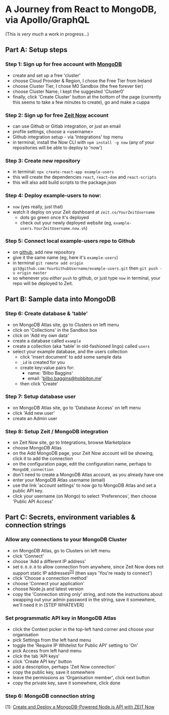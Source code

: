 # A Journey from React to MongoDB, via Apollo/GraphQL

(This is _very much_ a work in progress...)

## Part A: Setup steps

### Step 1: Sign up for free account with [MongoDB](cloud.mongodb.com)

- create and set up a free 'cluster'
- choose Cloud Provider & Region, I chose the Free Tier from Ireland
- choose Cluster Tier, I chose M0 Sandbox (the free forever tier)
- choose Cluster Name, I kept the suggested 'Cluster0'
- finally, click 'Create Cluster' button at the bottom of the page (currently this seems to take a few minutes to create), go and make a cuppa

### Step 2: Sign up for free [Zeit Now](https://zeit.co) account

- can use Github or Gitlab integration, or just an email
- profile settings, choose a \<username>
- Github integration setup - via 'Integrations' top menu
- in terminal, install the Now CLI with `npm install -g now` (any of your repositories will be able to deploy to 'now')

### Step 3: Create new repository

- in terminal: `npx create-react-app example-users`
- this will create the dependencies `react`, `react-dom` and `react-scripts`
- this will also add build scripts to the package.json

### Step 4: Deploy example-users to now:

- `now` (yes really, just that)
- watch it deploy on your Zeit dashboard at `zeit.co/YourZeitUsername`
  - dots go green once it's deployed
  - check out your newly deployed website (eg, `example-users.YourZeitUsername.now.sh`)

### Step 5: Connect local example-users repo to Github

- on [github](github.com), add new repository
- give it the same name (eg, here it's `example-users`)
- in terminal `git remote add origin git@github.com:YourGithubUsername/example-users.git`
  then `git push -u origin master`
- so whenever you _either_ `push` to github, or just type `now` in terminal, your repo will be deployed to Zeit.

## Part B: Sample data into MongoDB

### Step 6: Create database & 'table'

- on MongoDB Atlas site, go to Clusters on left menu
- click on 'Collections' in the Sandbox box
- click on 'Add my own data'
- create a database called `example`
- create a collection (aka 'table' in old-fashioned lingo) called `users`
- select your example database, and the users collection
  - click 'insert document' to add some sample data
  - `_id` is created for you
  - create key:value pairs for:
    - name: 'Bilbo Baggins'
    - email: 'bilbo.baggins@hobbiton.me'
  - then click 'Create'

### Step 7: Setup database user

- on MongoDB Atlas site, go to 'Database Access' on left menu
- click 'Add new user'
- create an Admin user

### Step 8: Setup Zeit / MongoDB integration

- on Zeit Now site, go to Integrations, browse Marketplace
- choose MongoDB Atlas
- on the Add MongoDB page, your Zeit Now account will be showing, click it to add the connection
- on the configuration page, edit the configuration name, perhaps to `MongoDB_connection`
- don't need to create a MongoDB Atlas account, as you already have one
- enter your MongoDB Atlas username (email)
- use the link 'account settings' to now go to MongoDB Atlas and set a public API key.
- click your username (on Mongo) to select 'Preferences', then choose 'Public API Access'

## Part C: Secrets, environment variables & connection strings

### Allow any connections to your MongoDB Cluster

- on MongoDB Atlas, go to Clusters on left menu
- click 'Connect'
- choose 'Add a different IP address'
- set `0.0.0.0` to allow connection from anywhere, since Zeit Now does not support static IP addresses<sup>[[1]](#footnote1)</sup> (then says 'You're ready to connect')
- click 'Choose a connection method'
- choose 'Connect your application'
- choose Node.js and latest version
- copy the 'Connection string only' string, and note the instructions about swapping out your admin password in the string, save it somewhere, we'll need it in [STEP WHATEVER]

### Set programmatic API key in MongoDB Atlas

- click the Context picker in the top-left hand corner and choose your organisation
- pick Settings from the left hand menu
- toggle the 'Require IP Whitelist for Public API' setting to 'On'
- pick Access from left hand menu
- click the tab 'API keys'
- click 'Create API key' button
- add a description, perhaps 'Zeit Now connection'
- copy the public key, save it somewhere
- leave the permissions as 'Organisation member', click next button
- copy the private key, save it somewhere, click done

### Step 6: MongoDB connection string

<a name="footnote1">[1]</a>: [Create and Deploy a MongoDB-Powered Node.js API with ZEIT Now](https://zeit.co/guides/deploying-a-mongodb-powered-api-with-node-and-now)
